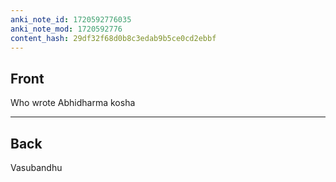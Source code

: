```yaml
---
anki_note_id: 1720592776035
anki_note_mod: 1720592776
content_hash: 29df32f68d0b8c3edab9b5ce0cd2ebbf
---
```


## Front

Who wrote Abhidharma kosha

<hr/>

## Back

Vasubandhu